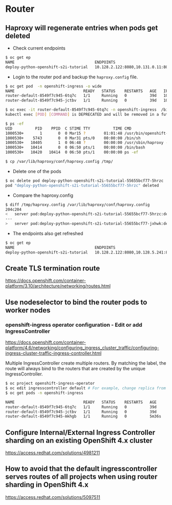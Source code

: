 # Router

## Haproxy will regenerate entries when pods get deleted

* Check current endpoints

~~~bash
$ oc get ep
NAME                                   ENDPOINTS                            AGE
deploy-python-openshift-s2i-tutorial   10.128.2.122:8080,10.131.0.11:8080   73d
~~~

* Login to the router pod and backup the `haproxy.config` file.

~~~bash
$ oc get pod  -n openshift-ingress -o wide
NAME                              READY   STATUS    RESTARTS   AGE   IP           NODE                                         NOMINATED NODE   READINESS GATES
router-default-8549f7c945-6tq7c   1/1     Running   0          39d   10.128.4.8   ip-10-0-193-254.us-east-2.compute.internal   <none>           <none>
router-default-8549f7c945-jctbv   1/1     Running   0          39d   10.131.0.3   ip-10-0-220-0.us-east-2.compute.internal     <none>           <none>

$ oc exec -it router-default-8549f7c945-6tq7c -n openshift-ingress  /bin/bash
kubectl exec [POD] [COMMAND] is DEPRECATED and will be removed in a future version. Use kubectl exec [POD] -- [COMMAND] instead.

$ ps -ef
UID          PID    PPID  C STIME TTY          TIME CMD
1000530+       1       0  0 Mar15 ?        01:01:48 /usr/bin/openshift-router --v=2
1000530+    5743       0  0 Mar31 pts/0    00:00:00 /bin/sh
1000530+   10405       1  0 06:48 ?        00:00:00 /usr/sbin/haproxy -f /var/lib/haproxy/conf/haproxy.config -p /var/lib/haproxy/run/haproxy.pid -x /var/lib/hapr
1000530+   10414       0  0 06:50 pts/1    00:00:00 /bin/bash
1000530+   10420   10414  0 06:50 pts/1    00:00:00 ps -ef

$ cp /var/lib/haproxy/conf/haproxy.config /tmp/
~~~

* Delete one of the pods

~~~bash
$ oc delete pod deploy-python-openshift-s2i-tutorial-55655bcf77-5hrzc
pod "deploy-python-openshift-s2i-tutorial-55655bcf77-5hrzc" deleted
~~~

* Compare the haproxy.config

~~~bash
$ diff /tmp/haproxy.config /var/lib/haproxy/conf/haproxy.config
204c204
<   server pod:deploy-python-openshift-s2i-tutorial-55655bcf77-5hrzc:deploy-python-openshift-s2i-tutorial:8080-tcp:10.131.0.11:8080 10.131.0.11:8080 cookie cde73a2d20af88d0f675474338b97374 weight 256 check inter 5000ms
---
>   server pod:deploy-python-openshift-s2i-tutorial-55655bcf77-jxhwk:deploy-python-openshift-s2i-tutorial:8080-tcp:10.128.5.241:8080 10.128.5.241:8080 cookie 002de886c11d29e9e24951e2af267157 weight 256 check inter 5000ms
~~~

* The endpoints also get refreshed

~~~bash
$ oc get ep
NAME                                   ENDPOINTS                             AGE
deploy-python-openshift-s2i-tutorial   10.128.2.122:8080,10.128.5.241:8080   73d
~~~

## Create TLS termination route

<https://docs.openshift.com/container-platform/3.10/architecture/networking/routes.html>

## Use nodeselector to bind the router pods to worker nodes

### openshift-ingress operator configuration - Edit or add IngressController

<https://docs.openshift.com/container-platform/4.6/networking/configuring_ingress_cluster_traffic/configuring-ingress-cluster-traffic-ingress-controller.html>

Multiple IngressController create multiple routers. By matching the label, the route will always bind to the routers that are created by the unique IngressController.

~~~bash
$ oc project openshift-ingress-operator
$ oc edit ingresscontroller default # For example, change replica from 2 to 3 and you'll find 3 router-default pods Running
$ oc get pods -n openshift-ingress

NAME                              READY   STATUS    RESTARTS   AGE
router-default-8549f7c945-6tq7c   1/1     Running   0          39d
router-default-8549f7c945-jctbv   1/1     Running   0          39d
router-default-8549f7c945-mkhgb   1/1     Running   0          5m36s
~~~

## Configure Internal/External Ingress Controller sharding on an existing OpenShift 4.x cluster

<https://access.redhat.com/solutions/4981211>

## How to avoid that the default ingresscontroller serves routes of all projects when using router sharding in OpenShift 4.x

<https://access.redhat.com/solutions/5097511>
